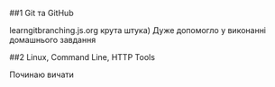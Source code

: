 ##1 Git та GitHub

learngitbranching.js.org крута штука)
Дуже допомогло у виконанні домашнього завдання

##2 Linux, Command Line, HTTP Tools

Починаю вичати